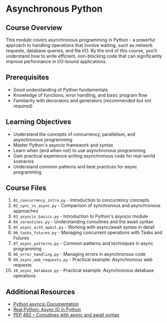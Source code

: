 # Asynchronous Python

## Course Overview
This module covers asynchronous programming in Python - a powerful approach to handling operations that involve waiting, such as network requests, database queries, and file I/O. By the end of this course, you'll understand how to write efficient, non-blocking code that can significantly improve performance in I/O-bound applications.

## Prerequisites
- Good understanding of Python fundamentals
- Knowledge of functions, error handling, and basic program flow
- Familiarity with decorators and generators (recommended but not required)

## Learning Objectives
- Understand the concepts of concurrency, parallelism, and asynchronous programming
- Master Python's asyncio framework and syntax
- Learn when (and when not) to use asynchronous programming
- Gain practical experience writing asynchronous code for real-world scenarios
- Understand common patterns and best practices for async programming

## Course Files

1. `01_concurrency_intro.py` - Introduction to concurrency concepts
2. `02_sync_vs_async.py` - Comparison of synchronous and asynchronous approaches
3. `03_asyncio_basics.py` - Introduction to Python's asyncio module
4. `04_coroutines.py` - Understanding coroutines and the await syntax
5. `05_async_with_await.py` - Working with async/await syntax in detail
6. `06_tasks_futures.py` - Managing concurrent operations with Tasks and Futures
7. `07_async_patterns.py` - Common patterns and techniques in async programming
8. `08_error_handling.py` - Managing errors in asynchronous code
9. `09_async_web_requests.py` - Practical example: Asynchronous web requests
10. `10_async_database.py` - Practical example: Asynchronous database operations

## Additional Resources
- [Python asyncio Documentation](https://docs.python.org/3/library/asyncio.html)
- [Real Python: Async IO in Python](https://realpython.com/async-io-python/)
- [PEP 492 – Coroutines with async and await syntax](https://peps.python.org/pep-0492/) 